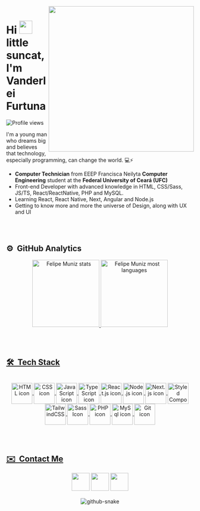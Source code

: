 <img align="right" height="390em" src="https://github.com/vander115/vander115/assets/101757815/f38cb74b-daa3-44db-bf8e-301224d9d36b" />


<h1 align="left">Hi <img height="35px" autoplay src="https://user-images.githubusercontent.com/101757815/219237570-bf14328c-843d-40ed-b7e5-8b7f58bc9032.gif" /> little suncat, I'm Vanderlei Furtuna</h1>
<p align="left"> <img src="https://komarev.com/ghpvc/?username=vander115&color=f27c05" alt="Profile views" /> </p>
<p align="left">I'm a young man who dreams big and believes that technology, especially programming, can change the world. 💻⚡</p>

- **Computer Technician** from EEEP Francisca Neilyta
  **Computer Engineering** student at the **Federal University of Ceará (UFC)**
- Front-end Developer with advanced knowledge in HTML, CSS/Sass, JS/TS, React/ReactNative, PHP and MySQL.
- Learning React, React Native, Next, Angular and Node.js
- Getting to know more and more the universe of Design, along with UX and UI

<br><br>


## ⚙️ &nbsp;GitHub Analytics

<div align="center">
  <a href="https://github.com/vander115">
  <img height="180em" src="https://github-readme-stats.vercel.app/api?username=vander115&show_icons=true&theme=dark&include_all_commits=true&count_private=true" alt="Felipe Muniz stats"/>
  <img height="180em" src="https://github-readme-stats.vercel.app/api/top-langs/?username=vander115&layout=compact&langs_count=6&theme=dark" alt="Felipe Muniz most languages"/>
</div>


<br><br>

## 🛠 &nbsp;Tech Stack

<div align="center"> 
  <div style="display: inline_block"><br>
   <img align="center" alt="HTML icon" title="HTML" height="56" width="56" src="https://github.com/vander115/vander115/assets/101757815/64cbf059-e930-4cc8-bfe9-cf052b4d94df">
   <img align="center" alt="CSS icon" title="CSS" height="56" width="56" src="https://github.com/vander115/vander115/assets/101757815/6515f1e3-f78d-4e7a-87a9-6baffff1bcd6"> 
  <img align="center" alt="JavaScript icon" title="JavaScript" height="56" width="56" src="https://github.com/vander115/vander115/assets/101757815/bf8967c8-fd52-4f22-b191-618f5afb21de">
  <img align="center" alt="TypeScript icon" title="TypeScript" height="56" width="56" src="https://github.com/vander115/vander115/assets/101757815/599af130-e2ae-49e4-a8d7-e411e005347f">
  <img align="center" alt="React.js icon" title="React.js" height="56" width="56" src="https://github.com/vander115/vander115/assets/101757815/78f7200f-cf52-415d-a3f3-2825ba3ac174">
  <img align="center" alt="Node.js icon" title="Node.js" height="56" width="56" src="https://github.com/vander115/vander115/assets/101757815/b1bc90fd-f8a3-4ba3-8026-d814983f7854">
     <img align="center" alt="Next.js icon" title="Next.js" height="56" width="56" src="https://github.com/vander115/vander115/assets/101757815/d5d1ea87-451e-4d4c-93da-6a4f2f5c2fae">
  <img align="center" alt="Styled Components Icon" title="Styled Componets" height="56" width="56" src="https://github.com/vander115/vander115/assets/101757815/db00cead-fe4d-467c-b306-019aa1450244">
  <img align="center" alt="TailwindCSS" title="TailwindCSS" height="56" width="56" src="https://github.com/vander115/vander115/assets/101757815/c1508b2e-c098-45dc-ad5e-f5aee18637aa">
  <img align="center" alt="Sass Icon" height="56" title="Sass" width="56" src="https://github.com/vander115/vander115/assets/101757815/a51b1927-1753-4ef2-bda0-a5ef2ce5cf82">
  <img align="center" alt="PHP icon" height="56" title="PHP" width="56" src="https://github.com/vander115/vander115/assets/101757815/5b3f6a9f-8f14-4727-be7d-80257925dcfa">
   <img align="center" alt="MySql icon" title="MySQL" height="56" width="56" src="https://github.com/vander115/vander115/assets/101757815/51805a6c-df29-4443-9c3b-6fff94cf7cfe">
     <img align="center" alt="Git icon" title="Git" height="56" width="56" src="https://github.com/vander115/vander115/assets/101757815/ff577e7d-0158-4be5-8c50-10c567446583">
    </div>
</div>
  
  <br><br>
## ✉️ &nbsp;Contact Me
  <div align="center">
  <a href="https://www.linkedin.com/in/vanderlei-furtuna-12bb39235/" target="_blank"><img height="48px" src="https://github.com/vander115/vander115/assets/101757815/72847ffa-7665-41a0-a1cd-83a22fba2ba3" target="_blank"></a>
  <a href="mailto:furtunavanderlei@gmail.com" target="_blank"><img height="48px" src="https://github.com/vander115/vander115/assets/101757815/08879cc9-a9fd-4432-ae5e-9f5a6f51f052" target="_blank"></a>
  <a href="https://www.instagram.com/vander_suncat/" target="_blank"><img height="48px" src="https://github.com/vander115/vander115/assets/101757815/aa0826a0-2a9e-49da-af95-4937e4078103" target="_blank"></a> 
    </div>
  <br/>
  <div align="center">
    
<picture>
  <source media="(prefers-color-scheme: dark)" srcset="dist/github-snake-dark.svg" />
  <source media="(prefers-color-scheme: light)" srcset="dist/github-snake.svg" />
  <img alt="github-snake" src="dist/github-snake.svg" />
</picture>
    
  </div>
